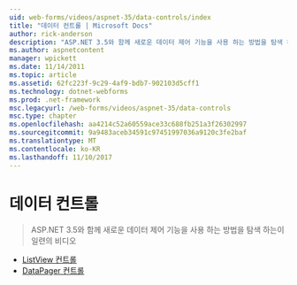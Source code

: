 ```yaml
---
uid: web-forms/videos/aspnet-35/data-controls/index
title: "데이터 컨트롤 | Microsoft Docs"
author: rick-anderson
description: "ASP.NET 3.5와 함께 새로운 데이터 제어 기능을 사용 하는 방법을 탐색 하는이 일련의 비디오"
ms.author: aspnetcontent
manager: wpickett
ms.date: 11/14/2011
ms.topic: article
ms.assetid: 62fc223f-9c29-4af9-bdb7-902103d5cff1
ms.technology: dotnet-webforms
ms.prod: .net-framework
msc.legacyurl: /web-forms/videos/aspnet-35/data-controls
msc.type: chapter
ms.openlocfilehash: aa4214c52a60559ace33c688fb251a3f26302997
ms.sourcegitcommit: 9a9483aceb34591c97451997036a9120c3fe2baf
ms.translationtype: MT
ms.contentlocale: ko-KR
ms.lasthandoff: 11/10/2017
---
```

<a name="data-controls"></a>데이터 컨트롤
====================
> ASP.NET 3.5와 함께 새로운 데이터 제어 기능을 사용 하는 방법을 탐색 하는이 일련의 비디오


- [ListView 컨트롤](the-listview-control.md)
- [DataPager 컨트롤](the-datapager-control.md)
